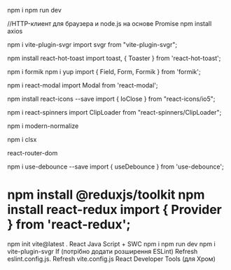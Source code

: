npm i
npm run dev

 
 //HTTP-клиент для браузера и node.js на основе Promise
 npm install axios 
 
npm i vite-plugin-svgr
import svgr from "vite-plugin-svgr";

npm install react-hot-toast
import toast, { Toaster } from 'react-hot-toast';

npm i formik
npm i yup
import { Field, Form, Formik } from 'formik';


npm i react-modal
import Modal from 'react-modal';

npm install react-icons --save
import { IoClose } from "react-icons/io5";

npm i react-spinners
import ClipLoader from "react-spinners/ClipLoader";

npm i modern-normalize

npm i clsx

react-router-dom

npm i use-debounce --save
import { useDebounce } from 'use-debounce';

npm install @reduxjs/toolkit
npm install react-redux
import { Provider } from 'react-redux';
============================================================
npm init vite@latest
.
React
Java Script + SWC
npm i
npm run dev
npm i vite-plugin-svgr
If (потрібно додати розширення ESLint)
Refresh  eslint.config.js.
Refresh vite.config.js 
React Developer Tools (для Хром)
